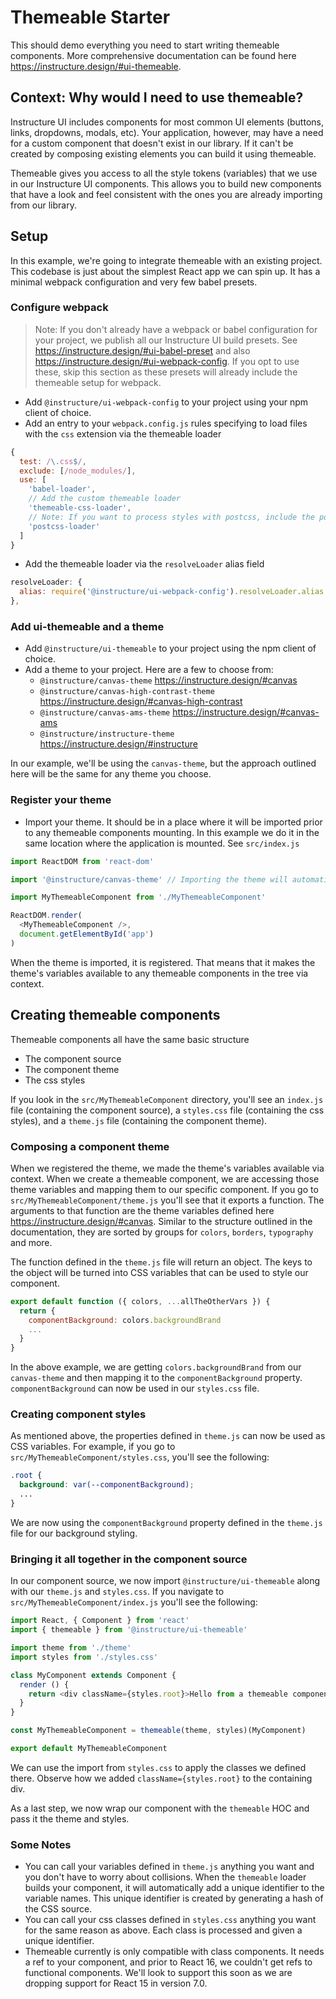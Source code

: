 # Themeable Starter
This should demo everything you need to start writing themeable components. More comprehensive documentation can be found here https://instructure.design/#ui-themeable.

## Context: Why would I need to use themeable?
Instructure UI includes components for most common UI elements (buttons, links, dropdowns, modals, etc). Your application, however, may have a need for a custom component that doesn't exist in our library. If it can't be created by composing existing elements you can build it using themeable.

Themeable gives you access to all the style tokens (variables) that we use in our Instructure UI components. This allows you to build new components that have a look and feel consistent with the ones you are already importing from our library.

## Setup
In this example, we're going to integrate themeable with an existing project. This codebase is just about the simplest React app we can spin up. It has a minimal webpack configuration and very few babel presets.

### Configure webpack
> Note: If you don't already have a webpack or babel configuration for your project, we publish all our Instructure UI build presets. See https://instructure.design/#ui-babel-preset and also https://instructure.design/#ui-webpack-config. If you opt to use these, skip this section as these presets will already include the themeable setup for webpack.

* Add `@instructure/ui-webpack-config` to your project using your npm client of choice.
* Add an entry to your `webpack.config.js` rules specifying to load files with the `css` extension via the themeable loader
```js
{
  test: /\.css$/,
  exclude: [/node_modules/],
  use: [
    'babel-loader',
    // Add the custom themeable loader
    'themeable-css-loader',
    // Note: If you want to process styles with postcss, include the postcss loader in this entry as well
    'postcss-loader'
  ]
}
```
* Add the themeable loader via the `resolveLoader` alias field
```js
resolveLoader: {
  alias: require('@instructure/ui-webpack-config').resolveLoader.alias
},
```

### Add ui-themeable and a theme
* Add `@instructure/ui-themeable` to your project using the npm client of choice.
* Add a theme to your project. Here are a few to choose from:
  - `@instructure/canvas-theme` https://instructure.design/#canvas
  - `@instructure/canvas-high-contrast-theme` https://instructure.design/#canvas-high-contrast
  - `@instructure/canvas-ams-theme` https://instructure.design/#canvas-ams
  - `@instructure/instructure-theme` https://instructure.design/#instructure

In our example, we'll be using the `canvas-theme`, but the approach outlined here will be the same for any theme you choose.

### Register your theme
* Import your theme. It should be in a place where it will be imported prior to any themeable components mounting. In this example we do it in the same location where the application is mounted. See `src/index.js`
```js
import ReactDOM from 'react-dom'

import '@instructure/canvas-theme' // Importing the theme will automatically register it

import MyThemeableComponent from './MyThemeableComponent'

ReactDOM.render(
  <MyThemeableComponent />,
  document.getElementById('app')
)
```

When the theme is imported, it is registered. That means that it makes the theme's variables available to any themeable components in the tree via context.

## Creating themeable components
Themeable components all have the same basic structure
- The component source
- The component theme
- The css styles

If you look in the `src/MyThemeableComponent` directory, you'll see an `index.js` file (containing the component source), a `styles.css` file (containing the css styles), and a `theme.js` file (containing the component theme).

### Composing a component theme
When we registered the theme, we made the theme's variables available via context. When we create a themeable component, we are accessing those theme variables and mapping them to our specific component. If you go to `src/MyThemeableComponent/theme.js` you'll see that it exports a function. The arguments to that function are the theme variables defined here https://instructure.design/#canvas. Similar to the structure outlined in the documentation, they are sorted by groups for `colors`, `borders`, `typography` and more.

The function defined in the `theme.js` file will return an object. The keys to the object will be turned into CSS variables that can be used to style our component.
```js
export default function ({ colors, ...allTheOtherVars }) {
  return {
    componentBackground: colors.backgroundBrand
    ...
  }
}
```
In the above example, we are getting `colors.backgroundBrand` from our `canvas-theme` and then mapping it to the `componentBackground` property. `componentBackground` can now be used in our `styles.css` file.

### Creating component styles
As mentioned above, the properties defined in `theme.js` can now be used as CSS variables. For example, if you go to `src/MyThemeableComponent/styles.css`, you'll see the following:
```css
.root {
  background: var(--componentBackground);
  ...
}
```
We are now using the `componentBackground` property defined in the `theme.js` file for our background styling.

### Bringing it all together in the component source
In our component source, we now import `@instructure/ui-themeable` along with our `theme.js` and `styles.css`. If you navigate to `src/MyThemeableComponent/index.js` you'll see the following:
```js
import React, { Component } from 'react'
import { themeable } from '@instructure/ui-themeable'

import theme from './theme'
import styles from './styles.css'

class MyComponent extends Component {
  render () {
    return <div className={styles.root}>Hello from a themeable component!</div>
  }
}

const MyThemeableComponent = themeable(theme, styles)(MyComponent)

export default MyThemeableComponent
```
We can use the import from `styles.css` to apply the classes we defined there. Observe how we added `className={styles.root}` to the containing div.

As a last step, we now wrap our component with the `themeable` HOC and pass it the theme and styles.

### Some Notes
* You can call your variables defined in `theme.js` anything you want and you don't have to worry about collisions. When the `themeable` loader builds your component, it will automatically add a unique identifier to the variable names. This unique identifier is created by generating a hash of the CSS source.
* You can call your css classes defined in `styles.css` anything you want for the same reason as above. Each class is processed and given a unique identifier.
* Themeable currently is only compatible with class components. It needs a ref to your component, and prior to React 16, we couldn't get refs to functional components. We'll look to support this soon as we are dropping support for React 15 in version 7.0.
